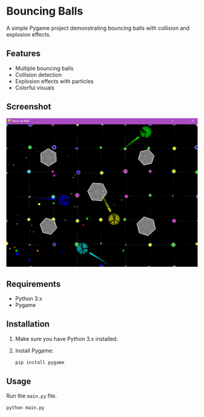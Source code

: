 # Bouncing Balls

A simple Pygame project demonstrating bouncing balls with collision and explosion effects.

## Features

- Multiple bouncing balls
- Collision detection
- Explosion effects with particles
- Colorful visuals

## Screenshot

![Screenshot](screenshot.png)

## Requirements

- Python 3.x
- Pygame

## Installation

1.  Make sure you have Python 3.x installed.
2.  Install Pygame:

    ```bash
    pip install pygame
    ```

## Usage

Run the `main.py` file.

```bash
python main.py